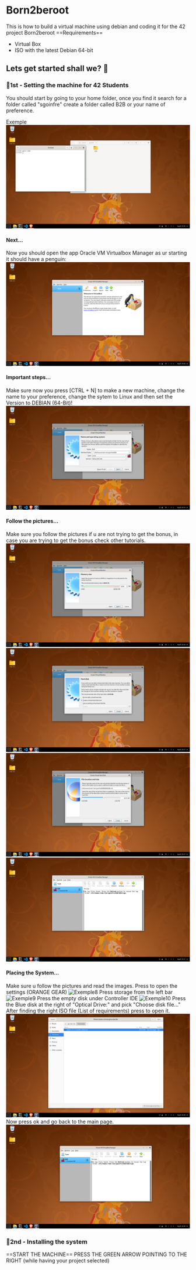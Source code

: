 # Born2beroot
This is how to build a virtual machine using debian and coding it for the 42 project Born2beroot
==Requirements==
- Virtual Box
- ISO with the latest Debian 64-bit

## Lets get started shall we? 🐉

### 🐲1st - Setting the machine for 42 Students

You should start by going to your home folder,
once you find it search for a folder called "sgoinfre"
create a folder called B2B or your name of preference.

Exemple
![Exemple 1](Example1.png)

#### Next...
Now you should open the app Oracle VM Virtualbox Manager
as ur starting it should have a penguin:
![Exemple2](Exemple2.png)

#### Important steps...
Make sure now you press [CTRL + N] to make a new machine, change the name to your preference, change the sytem to Linux and then set the Version to DEBIAN (64-Bit)!
![Exemple3](Exemple3.png)

#### Follow the pictures...
Make sure you follow the pictures if u are not trying to get the bonus, in case you are trying to get the bonus check other tutorials.
![Exemple4](Exemple4.png)
![Exemple5](Exemple5.png)
![Exemple6](Exemple6.png)
![Exemple7](Exemple7.png)

#### Placing the System...
Make sure u follow the pictures and read the images.
Press to open the settings (ORANGE GEAR)
![Exemple8](Example8.png)
Press storage from the left bar
![Exemple9](Example9.png)
Press the empty disk under Controller IDE
![Exemple10](Example10.png)
Press the Blue disk at the right of "Optical Drive:" and pick "Choose disk file..."
After finding the right ISO file (List of requirements) press to open it.
![Exemple11](Example11.png)
Now press ok and go back to the main page.
![Exemple12](Example12.png)

###  🐲2nd - Installing the system

==START THE MACHINE==
PRESS THE GREEN ARROW POINTING TO THE RIGHT (while having your project selected)
